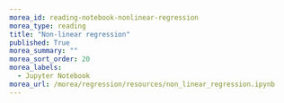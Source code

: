 ```yaml
---
morea_id: reading-notebook-nonlinear-regression
morea_type: reading
title: "Non-linear regression"
published: True
morea_summary: ""
morea_sort_order: 20
morea_labels: 
  - Jupyter Notebook
morea_url: /morea/regression/resources/non_linear_regression.ipynb
---
```

